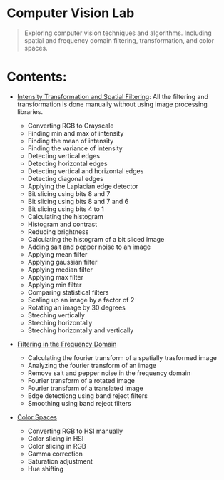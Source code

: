 # Computer Vision Lab
> Exploring computer vision techniques and algorithms. Including spatial and frequency domain filtering, transformation, and color spaces.

# Contents:
* [Intensity Transformation and Spatial Filtering](https://github.com/arashsm79/computer-vision-lab/tree/main/Intensity-Transformation-and-Spatial-Filtering): All the filtering and transformation is done manually without using image processing libraries.
    * Converting RGB to Grayscale
    * Finding min and max of intensity
    * Finding the mean of intensity
    * Finding the variance of intensity
    * Detecting vertical edges
    * Detecting horizontal edges
    * Detecting vertical and horizontal edges
    * Detecting diagonal edges
    * Applying the Laplacian edge detector
    * Bit slicing using bits 8 and 7
    * Bit slicing using bits 8 and 7 and 6
    * Bit slicing using bits 4 to 1
    * Calculating the histogram
    * Histogram and contrast
    * Reducing brightness
    * Calculating the histogram of a bit sliced image
    * Adding salt and pepper noise to an image
    * Applying mean filter
    * Applying gaussian filter
    * Applying median filter
    * Applying max filter
    * Applying min filter
    * Comparing statistical filters
    * Scaling up an image by a factor of 2
    * Rotating an image by 30 degrees
    * Streching vertically
    * Streching horizontally
    * Streching horizontally and vertically
    
* [Filtering in the Frequency Domain](https://github.com/arashsm79/computer-vision-lab/tree/main/Filtering-in-the-Frequency-Domain)
   * Calculating the fourier transform of a spatially trasformed image
   * Analyzing the fourier transform of an image
   * Remove salt and pepper noise in the frequency domain
   * Fourier transform of a rotated image
   * Fourier transform of a translated image
   * Edge detectiong using band reject filters
   * Smoothing using band reject filters

* [Color Spaces](https://github.com/arashsm79/computer-vision-lab/tree/main/Color-Spaces)
   * Converting RGB to HSI manually
   * Color slicing in HSI
   * Color slicing in RGB
   * Gamma correction
   * Saturation adjustment
   * Hue shifting
